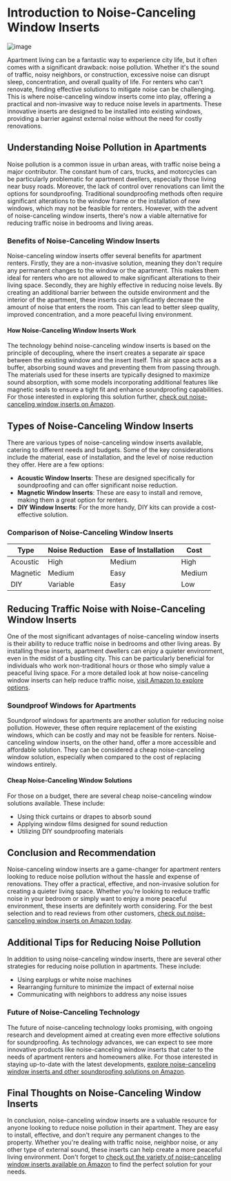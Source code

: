 # Introduction to Noise-Canceling Window Inserts
![image](https://github.com/user-attachments/assets/8a7fb8b7-23b8-4da9-aacb-b413b3593ce7)

Apartment living can be a fantastic way to experience city life, but it often comes with a significant drawback: noise pollution. Whether it's the sound of traffic, noisy neighbors, or construction, excessive noise can disrupt sleep, concentration, and overall quality of life. For renters who can't renovate, finding effective solutions to mitigate noise can be challenging. This is where noise-canceling window inserts come into play, offering a practical and non-invasive way to reduce noise levels in apartments. These innovative inserts are designed to be installed into existing windows, providing a barrier against external noise without the need for costly renovations.

## Understanding Noise Pollution in Apartments
Noise pollution is a common issue in urban areas, with traffic noise being a major contributor. The constant hum of cars, trucks, and motorcycles can be particularly problematic for apartment dwellers, especially those living near busy roads. Moreover, the lack of control over renovations can limit the options for soundproofing. Traditional soundproofing methods often require significant alterations to the window frame or the installation of new windows, which may not be feasible for renters. However, with the advent of noise-canceling window inserts, there's now a viable alternative for reducing traffic noise in bedrooms and living areas.

### Benefits of Noise-Canceling Window Inserts
Noise-canceling window inserts offer several benefits for apartment renters. Firstly, they are a non-invasive solution, meaning they don't require any permanent changes to the window or the apartment. This makes them ideal for renters who are not allowed to make significant alterations to their living space. Secondly, they are highly effective in reducing noise levels. By creating an additional barrier between the outside environment and the interior of the apartment, these inserts can significantly decrease the amount of noise that enters the room. This can lead to better sleep quality, improved concentration, and a more peaceful living environment.

#### How Noise-Canceling Window Inserts Work
The technology behind noise-canceling window inserts is based on the principle of decoupling, where the insert creates a separate air space between the existing window and the insert itself. This air space acts as a buffer, absorbing sound waves and preventing them from passing through. The materials used for these inserts are typically designed to maximize sound absorption, with some models incorporating additional features like magnetic seals to ensure a tight fit and enhance soundproofing capabilities. For those interested in exploring this solution further, [check out noise-canceling window inserts on Amazon](https://amzn.to/3Dq2zIr).

## Types of Noise-Canceling Window Inserts
There are various types of noise-canceling window inserts available, catering to different needs and budgets. Some of the key considerations include the material, ease of installation, and the level of noise reduction they offer. Here are a few options:
- **Acoustic Window Inserts**: These are designed specifically for soundproofing and can offer significant noise reduction.
- **Magnetic Window Inserts**: These are easy to install and remove, making them a great option for renters.
- **DIY Window Inserts**: For the more handy, DIY kits can provide a cost-effective solution.

### Comparison of Noise-Canceling Window Inserts
| Type | Noise Reduction | Ease of Installation | Cost |
| --- | --- | --- | --- |
| Acoustic | High | Medium | High |
| Magnetic | Medium | Easy | Medium |
| DIY | Variable | Easy | Low |

## Reducing Traffic Noise with Noise-Canceling Window Inserts
One of the most significant advantages of noise-canceling window inserts is their ability to reduce traffic noise in bedrooms and other living areas. By installing these inserts, apartment dwellers can enjoy a quieter environment, even in the midst of a bustling city. This can be particularly beneficial for individuals who work non-traditional hours or those who simply value a peaceful living space. For a more detailed look at how noise-canceling window inserts can help reduce traffic noise, [visit Amazon to explore options](https://amzn.to/3Dq2zIr).

### Soundproof Windows for Apartments
Soundproof windows for apartments are another solution for reducing noise pollution. However, these often require replacement of the existing windows, which can be costly and may not be feasible for renters. Noise-canceling window inserts, on the other hand, offer a more accessible and affordable solution. They can be considered a cheap noise-canceling window solution, especially when compared to the cost of replacing windows entirely.

#### Cheap Noise-Canceling Window Solutions
For those on a budget, there are several cheap noise-canceling window solutions available. These include:
- Using thick curtains or drapes to absorb sound
- Applying window films designed for sound reduction
- Utilizing DIY soundproofing materials

## Conclusion and Recommendation
Noise-canceling window inserts are a game-changer for apartment renters looking to reduce noise pollution without the hassle and expense of renovations. They offer a practical, effective, and non-invasive solution for creating a quieter living space. Whether you're looking to reduce traffic noise in your bedroom or simply want to enjoy a more peaceful environment, these inserts are definitely worth considering. For the best selection and to read reviews from other customers, [check out noise-canceling window inserts on Amazon today](https://amzn.to/3Dq2zIr).

## Additional Tips for Reducing Noise Pollution
In addition to using noise-canceling window inserts, there are several other strategies for reducing noise pollution in apartments. These include:
- Using earplugs or white noise machines
- Rearranging furniture to minimize the impact of external noise
- Communicating with neighbors to address any noise issues

### Future of Noise-Canceling Technology
The future of noise-canceling technology looks promising, with ongoing research and development aimed at creating even more effective solutions for soundproofing. As technology advances, we can expect to see more innovative products like noise-canceling window inserts that cater to the needs of apartment renters and homeowners alike. For those interested in staying up-to-date with the latest developments, [explore noise-canceling window inserts and other soundproofing solutions on Amazon](https://amzn.to/3Dq2zIr).

## Final Thoughts on Noise-Canceling Window Inserts
In conclusion, noise-canceling window inserts are a valuable resource for anyone looking to reduce noise pollution in their apartment. They are easy to install, effective, and don't require any permanent changes to the property. Whether you're dealing with traffic noise, neighbor noise, or any other type of external sound, these inserts can help create a more peaceful living environment. Don't forget to [check out the variety of noise-canceling window inserts available on Amazon](https://amzn.to/3Dq2zIr) to find the perfect solution for your needs.
